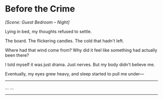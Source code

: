 # Before the Crime

*[Scene: Guest Bedroom – Night]*

Lying in bed, my thoughts refused to settle.

The board. The flickering candles.
 The cold that hadn't left.

Where had that wind come from?
 Why did it feel like something had actually been there?

I told myself it was just drama. Just nerves.
 But my body didn't believe me.

Eventually, my eyes grew heavy, and sleep started to pull me under—

---

…
 …

---
